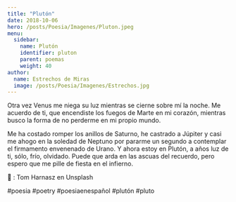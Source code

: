 ```yaml
---
title: "Plutón"
date: 2018-10-06
hero: /posts/Poesia/Imagenes/Pluton.jpeg
menu:
  sidebar:
    name: Plutón
    identifier: pluton
    parent: poemas
    weight: 40
author:
  name: Estrechos de Miras
  image: /posts/Poesia/Imagenes/Estrechos.jpg
---
```


Otra vez Venus me niega su luz mientras se cierne sobre mí la noche. Me acuerdo de ti, que encendiste los fuegos de Marte en mi corazón, mientras busco la forma de no perderme en mi propio mundo.

Me ha costado romper los anillos de Saturno, he castrado a Júpiter y casi me ahogo en la soledad de Neptuno por pararme un segundo a contemplar el firmamento envenenado de Urano. Y ahora estoy en Plutón, a años luz de ti, sólo, frío, olvidado. Puede que arda en las ascuas del recuerdo, pero espero que me pille de fiesta en el infierno.

 📸 : Tom Harnasz en Unsplash

#poesia #poetry #poesiaenespañol #plutón #pluto

